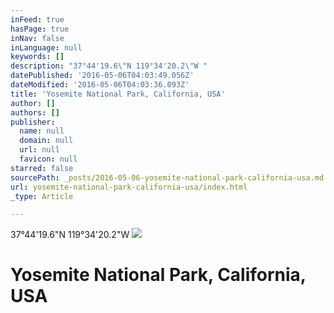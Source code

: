 ```yaml
---
inFeed: true
hasPage: true
inNav: false
inLanguage: null
keywords: []
description: "37°44'19.6\"N 119°34'20.2\"W "
datePublished: '2016-05-06T04:03:49.056Z'
dateModified: '2016-05-06T04:03:36.093Z'
title: 'Yosemite National Park, California, USA'
author: []
authors: []
publisher:
  name: null
  domain: null
  url: null
  favicon: null
starred: false
sourcePath: _posts/2016-05-06-yosemite-national-park-california-usa.md
url: yosemite-national-park-california-usa/index.html
_type: Article

---
```

37°44'19.6"N 119°34'20.2"W
![](https://the-grid-user-content.s3-us-west-2.amazonaws.com/35e9a2aa-ea2a-45cb-8bac-ceb831944ce6.jpg)

# Yosemite National Park, California, USA